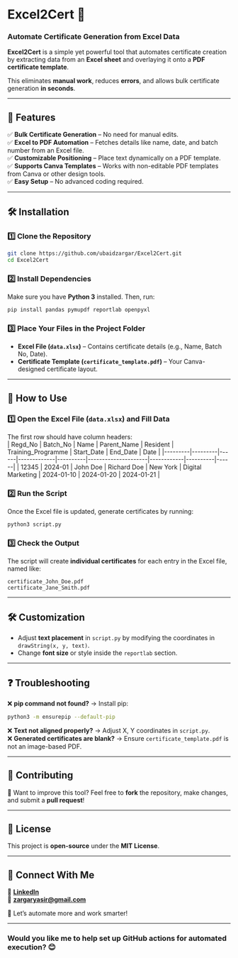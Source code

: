 

# Excel2Cert 🚀  
### Automate Certificate Generation from Excel Data 

**Excel2Cert** is a simple yet powerful tool that automates certificate creation by extracting data from an **Excel sheet** and overlaying it onto a **PDF certificate template**.  

This eliminates **manual work**, reduces **errors**, and allows bulk certificate generation **in seconds**.  

---

## **📌 Features**  
✅ **Bulk Certificate Generation** – No need for manual edits.  
✅ **Excel to PDF Automation** – Fetches details like name, date, and batch number from an Excel file.  
✅ **Customizable Positioning** – Place text dynamically on a PDF template.  
✅ **Supports Canva Templates** – Works with non-editable PDF templates from Canva or other design tools.  
✅ **Easy Setup** – No advanced coding required.  

---

## **🛠 Installation**  

### **1️⃣ Clone the Repository**  
```sh
git clone https://github.com/ubaidzargar/Excel2Cert.git
cd Excel2Cert
```

### **2️⃣ Install Dependencies**  
Make sure you have **Python 3** installed. Then, run:  
```sh
pip install pandas pymupdf reportlab openpyxl
```

### **3️⃣ Place Your Files in the Project Folder**  
- **Excel File (`data.xlsx`)** – Contains certificate details (e.g., Name, Batch No, Date).  
- **Certificate Template (`certificate_template.pdf`)** – Your Canva-designed certificate layout.  

---

## **📜 How to Use**  

### **1️⃣ Open the Excel File (`data.xlsx`) and Fill Data**
The first row should have column headers:  
| Regd_No | Batch_No | Name | Parent_Name | Resident | Training_Programme | Start_Date | End_Date | Date |
|---------|---------|------|-------------|----------|---------------------|------------|----------|------|
| 12345   | 2024-01 | John Doe | Richard Doe | New York | Digital Marketing | 2024-01-10 | 2024-01-20 | 2024-01-21 |

### **2️⃣ Run the Script**
Once the Excel file is updated, generate certificates by running:  
```sh
python3 script.py
```

### **3️⃣ Check the Output**
The script will create **individual certificates** for each entry in the Excel file, named like:  
```
certificate_John_Doe.pdf  
certificate_Jane_Smith.pdf  
```

---

## **🛠 Customization**
- Adjust **text placement** in `script.py` by modifying the coordinates in `drawString(x, y, text)`.  
- Change **font size** or style inside the `reportlab` section.  

---

## **❓ Troubleshooting**
❌ **pip command not found?** → Install pip:  
```sh
python3 -m ensurepip --default-pip
```
❌ **Text not aligned properly?** → Adjust X, Y coordinates in `script.py`.  
❌ **Generated certificates are blank?** → Ensure `certificate_template.pdf` is not an image-based PDF.  

---

## **🤝 Contributing**
🚀 Want to improve this tool? Feel free to **fork** the repository, make changes, and submit a **pull request**!  

---

## **📜 License**
This project is **open-source** under the **MIT License**.  

---

## **📩 Connect With Me**
💼 **[LinkedIn](https://www.linkedin.com/in/yasirzargar)**  
📧 **zargaryasir@gmail.com**  

🚀 Let’s automate more and work smarter!  

---

### **Would you like me to help set up GitHub actions for automated execution?** 😊
